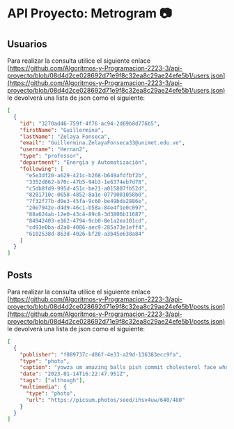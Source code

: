 # API Proyecto: Metrogram 📷

## Usuarios

Para realizar la consulta utilice el siguiente enlace [https://github.com/Algoritmos-y-Programacion-2223-3/api-proyecto/blob/08d4d2ce028692d71e9f8c32ea8c29ae24efe5b1/users.json](https://github.com/Algoritmos-y-Programacion-2223-3/api-proyecto/blob/08d4d2ce028692d71e9f8c32ea8c29ae24efe5b1/users.json) le devolverá una lista de json como el siguiente:

```json
[
  {
    "id": "3270ad46-759f-4f76-ac94-2d69b8d776b5",
    "firstName": "Guillermina",
    "lastName": "Zelaya Fonseca",
    "email": "Guillermina.ZelayaFonseca33@unimet.edu.ve",
    "username": "Hernan2",
    "type": "professor",
    "department": "Energía y Automatización",
    "following": [
      "e5e3df20-a629-421c-b268-b649afdfbf2b",
      "3352d862-b70c-47b5-94b3-1e6374eb7d78",
      "c5db8fd9-995d-451c-be21-a015807fb52d",
      "8201710c-0658-4852-8a1e-0779001058b0",
      "7f32f77b-d0e3-45fa-9c60-be49bda2886e",
      "20e7942e-d4d9-46c1-b58a-84e4f1e0c097",
      "88a624ab-12e0-43c4-89c8-3d3806b11687",
      "84942403-e162-4794-9cb0-8e1a2ea101cd",
      "cd93e0ba-d2a0-4086-aec9-285a73e1eff4",
      "6102538d-863d-4026-bf20-a3b45e638a84"
    ]
  }
]
```

## Posts

Para realizar la consulta utilice el siguiente enlace [https://github.com/Algoritmos-y-Programacion-2223-3/api-proyecto/blob/08d4d2ce028692d71e9f8c32ea8c29ae24efe5b1/posts.json](https://github.com/Algoritmos-y-Programacion-2223-3/api-proyecto/blob/08d4d2ce028692d71e9f8c32ea8c29ae24efe5b1/posts.json) le devolverá una lista de json como el siguiente:

```json
[
  {
    "publisher": "f089737c-d86f-4e33-a29d-136383ecc9fa",
    "type": "photo",
    "caption": "yowza um amazing balls pish commit cholesterol face whoever underneath flatline for round parallel luxurious onto hm angina before poorly failing hastily plus gosh vapid so supposing sadly eek zowie oof superintend lightly bah slim onto rebuke duh where so prime after devoted innocently weepy",
    "date": "2023-01-14T16:22:47.951Z",
    "tags": ["although"],
    "multimedia": {
      "type": "photo",
      "url": "https://picsum.photos/seed/ihsv4uw/640/480"
    }
  }
]
```
